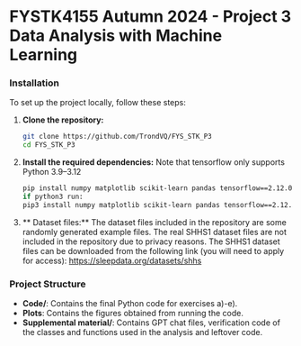 # FYSTK4155 Autumn 2024 - Project 3  Data Analysis with Machine Learning


### Installation
To set up the project locally, follow these steps:

1. **Clone the repository:**
    ```sh
    git clone https://github.com/TrondVQ/FYS_STK_P3
    cd FYS_STK_P3
    ```

2. **Install the required dependencies:**
    Note that tensorflow only supports Python 3.9–3.12
    ```sh
    pip install numpy matplotlib scikit-learn pandas tensorflow==2.12.0  pyedflib imblearn
    if python3 run:
    pip3 install numpy matplotlib scikit-learn pandas tensorflow==2.12.0 pyedflib imblearn
    ```
3. ** Dataset files:**
    The dataset files included in the repository are some randomly generated example files. 
    The real SHHS1 dataset files are not included in the repository due to privacy reasons. The SHHS1 dataset files can be downloaded from the following link (you will need to apply for access):
    https://sleepdata.org/datasets/shhs

### Project Structure
- **Code/**: Contains the final Python code for exercises a)-e).
- **Plots**: Contains the figures obtained from running the code.
- **Supplemental material/**: Contains GPT chat files, verification code of the classes and functions used in the analysis and leftover code.

